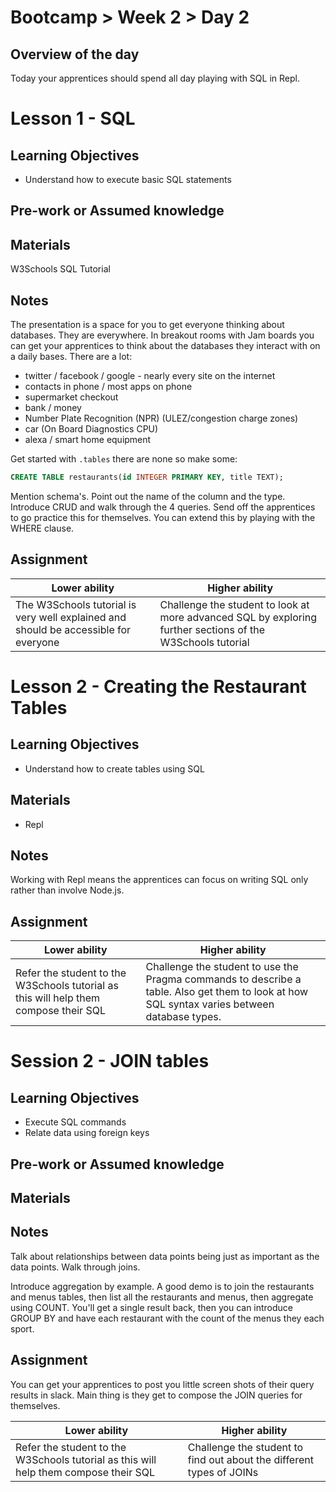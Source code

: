# Bootcamp > Week 2 > Day 2

## Overview of the day

Today your apprentices should spend all day playing with SQL in Repl.

# Lesson 1 - SQL

## Learning Objectives
* Understand how to execute basic SQL statements

## Pre-work or Assumed knowledge

## Materials
W3Schools SQL Tutorial 

## Notes

The presentation is a space for you to get everyone thinking about databases. They are everywhere. In breakout rooms with Jam boards you can get your apprentices to think about the databases they interact with on a daily bases. There are a lot:

* twitter / facebook / google - nearly every site on the internet
* contacts in phone / most apps on phone
* supermarket checkout
* bank / money
* Number Plate Recognition (NPR) (ULEZ/congestion charge zones)
* car (On Board Diagnostics CPU)
* alexa / smart home equipment

Get started with `.tables` there are none so make some:

```sql
CREATE TABLE restaurants(id INTEGER PRIMARY KEY, title TEXT);
```
Mention schema's. Point out the name of the column and the type. Introduce CRUD and walk through the 4 queries. Send off the apprentices to go practice this for themselves. You can extend this by playing with the WHERE clause.

## Assignment
|**Lower ability**|**Higher ability**|
|-----------------|------------------|
|The W3Schools tutorial is very well explained and should be accessible for everyone|Challenge the student to look at more advanced SQL by exploring further sections of the W3Schools tutorial|

# Lesson 2 - Creating the Restaurant Tables

## Learning Objectives
* Understand how to create tables using SQL

## Materials
* Repl 

## Notes
Working with Repl means the apprentices can focus on writing SQL only rather than involve Node.js.

## Assignment
|**Lower ability**|**Higher ability**|
|-----------------|------------------|
|Refer the student to the W3Schools tutorial as this will help them compose their SQL|Challenge the student to use the Pragma commands to describe a table. Also get them to look at how SQL syntax varies between database types.

# Session 2 - JOIN tables

## Learning Objectives

* Execute SQL commands
* Relate data using foreign keys

## Pre-work or Assumed knowledge

## Materials

## Notes

Talk about relationships between data points being just as important as the data points. Walk through joins.

Introduce aggregation by example. A good demo is to join the restaurants and menus tables, then list all the restaurants and menus, then aggregate using COUNT. You'll get a single result back, then you can introduce GROUP BY and have each restaurant with the count of the menus they each sport.

## Assignment
You can get your apprentices to post you little screen shots of their query results in slack. Main thing is they get to compose the JOIN queries for themselves.

|**Lower ability**|**Higher ability**|
|-----------------|------------------|
|Refer the student to the W3Schools tutorial as this will help them compose their SQL|Challenge the student to find out about the different types of JOINs|
